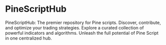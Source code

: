 # PineScriptHub
PineScriptHub: The premier repository for Pine scripts. Discover, contribute, and optimize your trading strategies. Explore a curated collection of powerful indicators and algorithms. Unleash the full potential of Pine Script in one centralized hub.
